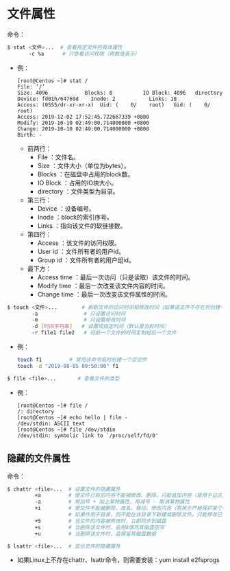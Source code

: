 # 文件属性

命令：

```sh
$ stat <文件>...  # 查看指定文件的具体属性
       -c %a      # 只查看访问权限（用数值表示）
```
- 例：
    ```
    [root@Centos ~]# stat /
    File: ‘/’
    Size: 4096            Blocks: 8          IO Block: 4096   directory
    Device: fd01h/64769d    Inode: 2           Links: 18
    Access: (0555/dr-xr-xr-x)  Uid: (    0/    root)   Gid: (    0/    root)
    Access: 2019-12-02 17:52:45.722667339 +0800
    Modify: 2019-10-10 02:49:00.714000000 +0800
    Change: 2019-10-10 02:49:00.714000000 +0800
    Birth: -
    ```
    - 前两行：
        - File ：文件名。
        - Size ：文件大小（单位为bytes）。
        - Blocks ：在磁盘中占用的block数。
        - IO Block ：占用的IO块大小。
        - directory ：文件类型为目录。
    - 第三行：
        - Device ：设备编号。
        - Inode ：block的索引序号。
        - Links ：指向该文件的软链接数。
    - 第四行：
        - Access ：该文件的访问权限。
        - User id ：文件所有者的用户id。
        - Group id ：文件所有者的用户组id。
    - 最下方：
        - Access time ：最后一次访问（只是读取）该文件的时间。
        - Modify time ：最后一次改变该文件内容的时间。
        - Change time ：最后一次改变该文件属性的时间。

```sh
$ touch <文件>...        # 刷新文件的访问时间和修改时间（如果该文件不存在则创建一个空文件）
        -a               # 只设置访问时间
        -m               # 只设置修改时间
        -d [时间字符串]   # 设置成指定时间（默认是当前时间）
        -r file1 file2   # 将前一个文件的时间复制给后一个文件
```
- 例：
    ```sh
    touch f1         # 常用该命令临时创建一个空文件
    touch -d "2019-08-05 09:50:00" f1
    ```

```sh
$ file <file>...       # 查看文件的类型
```
- 例：
    ```
    [root@Centos ~]# file /
    /: directory
    [root@Centos ~]# echo hello | file -    
    /dev/stdin: ASCII text
    [root@Centos ~]# file /dev/stdin
    /dev/stdin: symbolic link to `/proc/self/fd/0'
    ```

## 隐藏的文件属性

命令：

```sh
$ chattr <file>...  # 设置文件的隐藏属性
         +a         # 使文件已有的内容不能被修改、删除，只能追加内容（常用于日志文件）
         -a         # 用加号 + 加上某种属性，用减号 - 取消某种属性
         +i         # 使文件不能被删除、改名、移动、修改内容（常用于严格保护某个文件）
                    # 如果作用于目录，则不能在该目录下新建或删除文件，只能修改已有文件的内容。
         +S         # 当文件的内容被修改时，立即同步到磁盘
         +s         # 当删除该文件时，会用0填充其磁盘空间
         +u         # 当删除该文件时，会保留其磁盘数据
```

```sh
$ lsattr <file>...  # 显示文件的隐藏属性
```
- 如果Linux上不存在chattr、lsattr命令，则需要安装：yum install e2fsprogs
